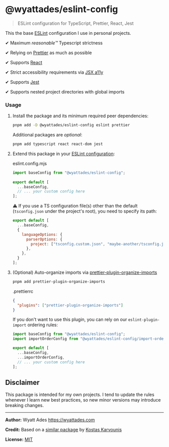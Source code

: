 # @wyattades/eslint-config

> ESLint configuration for TypeScript, Prettier, React, Jest

This the base [ESLint](https://eslint.org) configuration I use in personal projects.

✔ Maximum _reasonable™️_ Typescript strictness

✔ Relying on [Prettier](https://prettier.io) as much as possible

✔ Supports [React](https://reactjs.org)

✔ Strict accessibility requirements via [JSX a11y](https://github.com/jsx-eslint/eslint-plugin-jsx-a11y)

✔ Supports [Jest](https://jestjs.io)

✔ Supports nested project directories with global imports

### Usage

1. Install the package and its minimum required peer dependencies:

   ```bash
   pnpm add -D @wyattades/eslint-config eslint prettier
   ```

   Additional packages are _optional_:

   ```bash
   pnpm add typescript react react-dom jest
   ```

2. Extend this package in your [ESLint configuration](https://eslint.org/docs/user-guide/configuring):

    eslint.config.mjs
    ```js
    import baseConfig from "@wyattades/eslint-config";
  
    export default [
      ...baseConfig,
      // ... your custom config here
    ];
    ```

   ⚠️ If you use a TS configuration file(s) other than the default (`tsconfig.json` under the project's root), you need to specify its path:

    ```js
    export default [
      ...baseConfig,
      {
        languageOptions: {
          parserOptions: {
            project: ["tsconfig.custom.json", "maybe-another/tsconfig.json"]
          },
        },
      }
    ];
    ```

3. (Optional) Auto-organize imports via [prettier-plugin-organize-imports](https://github.com/simonhaenisch/prettier-plugin-organize-imports)

   ```sh
   pnpm add prettier-plugin-organize-imports
   ```

   .prettierrc

   ```json
   {
     "plugins": ["prettier-plugin-organize-imports"]
   }
   ```

   If you don't want to use this plugin, you can rely on our `eslint-plugin-import` ordering rules:

    ```js
    import baseConfig from "@wyattades/eslint-config";
    import importOrderConfig from "@wyattades/eslint-config/import-order";

    export default [
      ...baseConfig,
      ...importOrderConfig,
      // ... your custom config here
    ];
    ```

## Disclaimer

This package is intended for my own projects. I tend to update the rules whenever I learn new best practices, so new minor versions may introduce breaking changes.

---

**Author:** Wyatt Ades https://wyattades.com

**Credit:** Based on a [similar package](https://github.com/kael89/eslint-config-kael89-ts) by [Kostas Karvounis](https://github.com/kael89)

**License:** [MIT](./LICENSE)
